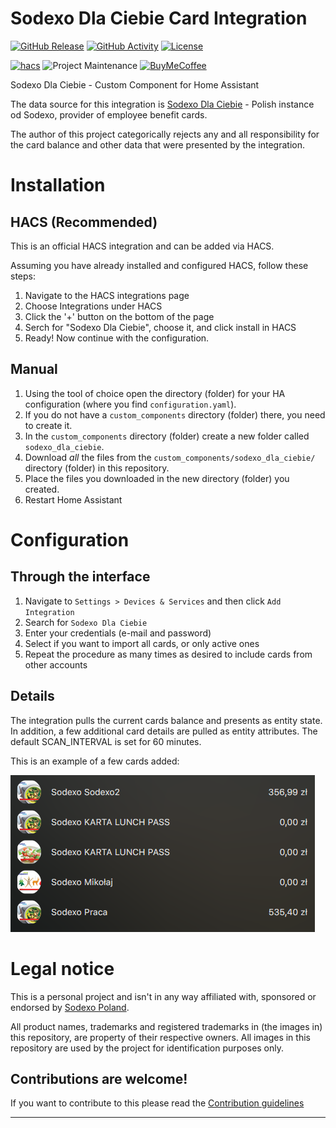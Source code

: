 # Sodexo Dla Ciebie Card Integration

[![GitHub Release][releases-shield]][releases]
[![GitHub Activity][commits-shield]][commits]
[![License][license-shield]](LICENSE)

[![hacs][hacsbadge]][hacs]
![Project Maintenance][maintenance-shield]
[![BuyMeCoffee][buymecoffeebadge]][buymecoffee]

Sodexo Dla Ciebie - Custom Component for Home Assistant

The data source for this integration is [Sodexo Dla Ciebie](https://dlaciebie.sodexo.pl/) - Polish instance od Sodexo, provider of employee benefit cards.

The author of this project categorically rejects any and all responsibility for the card balance and other data that were presented by the integration.

# Installation
## HACS (Recommended)
This is an official HACS integration and can be added via HACS.

Assuming you have already installed and configured HACS, follow these steps:

1. Navigate to the HACS integrations page
2. Choose Integrations under HACS
3. Click the '+' button on the bottom of the page
4. Serch for "Sodexo Dla Ciebie", choose it, and click install in HACS
5. Ready! Now continue with the configuration.

## Manual
1. Using the tool of choice open the directory (folder) for your HA configuration (where you find `configuration.yaml`).
2. If you do not have a `custom_components` directory (folder) there, you need to create it.
3. In the `custom_components` directory (folder) create a new folder called `sodexo_dla_ciebie`.
4. Download _all_ the files from the `custom_components/sodexo_dla_ciebie/` directory (folder) in this repository.
5. Place the files you downloaded in the new directory (folder) you created.
6. Restart Home Assistant

# Configuration

## Through the interface
1. Navigate to `Settings > Devices & Services` and then click `Add Integration`
2. Search for `Sodexo Dla Ciebie`
3. Enter your credentials (e-mail and password)
4. Select if you want to import all cards, or only active ones
5. Repeat the procedure as many times as desired to include cards from other accounts

## Details

The integration pulls the current cards balance and presents as entity state. In addition, a few additional card details are pulled as entity attributes.
The default SCAN_INTERVAL is set for 60 minutes.

This is an example of a few cards added:

![example][exampleimg]

# Legal notice
This is a personal project and isn't in any way affiliated with, sponsored or endorsed by [Sodexo Poland](https://www.sodexo.pl/).

All product names, trademarks and registered trademarks in (the images in) this repository, are property of their respective owners. All images in this repository are used by the project for identification purposes only.

<!---->

## Contributions are welcome!

If you want to contribute to this please read the [Contribution guidelines](CONTRIBUTING.md)

***

[sodexo_dla_ciebie]: https://github.com/anarion80/sodexo_dla_ciebie
[buymecoffee]: https://www.buymeacoffee.com/anarion
[buymecoffeebadge]: https://img.shields.io/badge/buy%20me%20a%20coffee-donate-yellow.svg?style=for-the-badge
[commits-shield]: https://img.shields.io/github/commit-activity/y/custom-components/blueprint.svg?style=for-the-badge
[commits]: https://github.com/anarion80/sodexo_dla_ciebie/commits/master
[hacs]: https://github.com/custom-components/hacs
[hacsbadge]: https://img.shields.io/badge/HACS-Default-41BDF5.svg?style=for-the-badge
[discord]: https://discord.gg/Qa5fW2R
[discord-shield]: https://img.shields.io/discord/330944238910963714.svg?style=for-the-badge
[exampleimg]: sodexo.png
[forum-shield]: https://img.shields.io/badge/community-forum-brightgreen.svg?style=for-the-badge
[forum]: https://community.home-assistant.io/
[license-shield]: https://img.shields.io/github/license/custom-components/blueprint.svg?style=for-the-badge
[maintenance-shield]: https://img.shields.io/badge/maintainer-anarion80-blue.svg?style=for-the-badge
[releases-shield]: https://img.shields.io/github/v/release/anarion80/sodexo_dla_ciebie?style=for-the-badge
[releases]: https://github.com/anarion80/sodexo_dla_ciebie/releases
